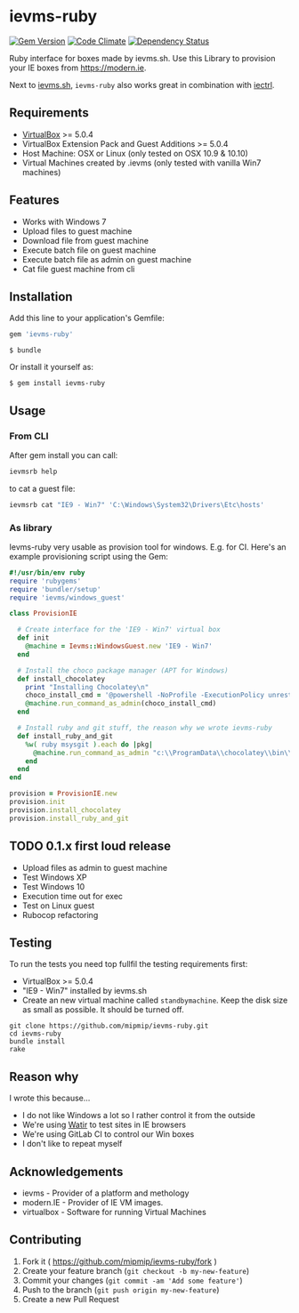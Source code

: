 # ievms-ruby

[![Gem Version](https://badge.fury.io/rb/ievms-ruby.svg)](https://badge.fury.io/rb/ievms-ruby)
[![Code Climate](https://codeclimate.com/github/mipmip/ievms-ruby/badges/gpa.svg)](https://codeclimate.com/github/mipmip/ievms-ruby)
[![Dependency Status](https://gemnasium.com/mipmip/ievms-ruby.svg)](https://gemnasium.com/mipmip/ievms-ruby)

Ruby interface for boxes made by ievms.sh. Use this Library to provision your
IE boxes from https://modern.ie.

Next to [ievms.sh](https://github.com/xdissent/ievms), `ievms-ruby` also works great in combination with [iectrl](https://github.com/xdissent/iectrl).

## Requirements

* [VirtualBox](https://www.virtualbox.org/wiki/Downloads) >= 5.0.4
* VirtualBox Extension Pack and Guest Additions >= 5.0.4
* Host Machine: OSX or Linux (only tested on OSX 10.9 & 10.10)
* Virtual Machines created by .ievms (only tested with vanilla Win7 machines)

## Features

* Works with Windows 7
* Upload files to guest machine
* Download file from guest machine
* Execute batch file on guest machine
* Execute batch file as admin on guest machine
* Cat file guest machine from cli

## Installation

Add this line to your application's Gemfile:

```ruby
gem 'ievms-ruby'
```
    $ bundle

Or install it yourself as:

    $ gem install ievms-ruby

## Usage

### From CLI
After gem install you can call:

```bash
ievmsrb help
```

to cat a guest file:

```bash
ievmsrb cat "IE9 - Win7" 'C:\Windows\System32\Drivers\Etc\hosts'
```

### As library
Ievms-ruby very usable as provision tool for windows. E.g. for CI. Here's an example
provisioning script using the Gem:

```ruby
#!/usr/bin/env ruby
require 'rubygems'
require 'bundler/setup'
require 'ievms/windows_guest'

class ProvisionIE

  # Create interface for the 'IE9 - Win7' virtual box
  def init
    @machine = Ievms::WindowsGuest.new 'IE9 - Win7'
  end

  # Install the choco package manager (APT for Windows)
  def install_chocolatey
    print "Installing Chocolatey\n"
    choco_install_cmd = '@powershell -NoProfile -ExecutionPolicy unrestricted -Command "iex ((new-object net.webclient).DownloadString(\'https://chocolatey.org/install.ps1\'))" && SET PATH=%PATH%;%ALLUSERSPROFILE%\chocolatey\bin '
    @machine.run_command_as_admin(choco_install_cmd)
  end

  # Install ruby and git stuff, the reason why we wrote ievms-ruby
  def install_ruby_and_git
    %w( ruby msysgit ).each do |pkg|
      @machine.run_command_as_admin "c:\\ProgramData\\chocolatey\\bin\\choco install -y #{pkg}"
    end
  end
end

provision = ProvisionIE.new
provision.init
provision.install_chocolatey
provision.install_ruby_and_git
```

## TODO 0.1.x first loud release

* Upload files as admin to guest machine
* Test Windows XP
* Test Windows 10
* Execution time out for exec
* Test on Linux guest
* Rubocop refactoring

## Testing

To run the tests you need top fullfil the testing requirements first:

* VirtualBox >= 5.0.4
* "IE9 - Win7" installed by ievms.sh 
* Create an new virtual machine called `standbymachine`. Keep the disk size as
  small as possible. It should be turned off.

```
git clone https://github.com/mipmip/ievms-ruby.git
cd ievms-ruby
bundle install
rake
```

## Reason why
I wrote this because...

- I do not like Windows a lot so I rather control it from the outside
- We're using [Watir](http://watir.com) to test sites in IE browsers
- We're using GitLab CI to control our Win boxes
- I don't like to repeat myself

## Acknowledgements
- ievms - Provider of a platform and methology
- modern.IE - Provider of IE VM images.
- virtualbox - Software for running Virtual Machines

## Contributing

1. Fork it ( https://github.com/mipmip/ievms-ruby/fork )
2. Create your feature branch (`git checkout -b my-new-feature`)
3. Commit your changes (`git commit -am 'Add some feature'`)
4. Push to the branch (`git push origin my-new-feature`)
5. Create a new Pull Request

